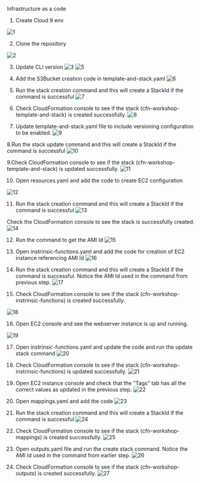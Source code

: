 Infrastructure as a code

1. Create Cloud 9 env
   
![1](https://github.com/prashantlangade306/12weeksawschallenge/assets/57378421/01478188-e68d-4c98-ad65-d63c60f30851)

2. Clone the repository
   
![2](https://github.com/prashantlangade306/12weeksawschallenge/assets/57378421/a7de095a-bf4c-4fd3-9fda-d2d05a802473)

3. Update CLI version
![3](https://github.com/prashantlangade306/12weeksawschallenge/assets/57378421/13ee6fe7-766f-42c7-b968-a0865cb1ae00)
![5](https://github.com/prashantlangade306/12weeksawschallenge/assets/57378421/f0e694c6-9977-4b7f-bc6e-0d96afa961fd)

5. Add the S3Bucket creation code in template-and-stack.yaml
![6](https://github.com/prashantlangade306/12weeksawschallenge/assets/57378421/7ddf6419-19d7-47cd-a068-054bdb72c157)

5. Run the stack creation command and this will create a StackId if the command is successful
![7](https://github.com/prashantlangade306/12weeksawschallenge/assets/57378421/8b7a782c-2c7e-4fae-bd10-6bd0298dcd83)

6. Check CloudFormation console to see if the stack (cfn-workshop-template-and-stack) is created successfully.
![8](https://github.com/prashantlangade306/12weeksawschallenge/assets/57378421/22e5f839-dc6e-4d9f-b221-93f4b07b2a22)

7. Update template-and-stack.yaml file to include versioning configuration to be enabled. 
![9](https://github.com/prashantlangade306/12weeksawschallenge/assets/57378421/35242f38-b268-4105-959e-e34f472e7fde)

8.Run the stack update command and this will create a StackId if the command is successful
![10](https://github.com/prashantlangade306/12weeksawschallenge/assets/57378421/bae9a586-3ccd-419d-80ed-84da5ca4a94c)

9.Check CloudFormation console to see if the stack (cfn-workshop-template-and-stack) is updated successfully.
![11](https://github.com/prashantlangade306/12weeksawschallenge/assets/57378421/9d65d761-4932-4e82-9bbf-d792f63861a7)

10. Open resources.yaml and add the code to create EC2 configuration
    
![12](https://github.com/prashantlangade306/12weeksawschallenge/assets/57378421/90a31807-007b-46ac-b19d-26cb517f0f28)

11. Run the stack creation command and this will create a StackId if the command is successful
![13](https://github.com/prashantlangade306/12weeksawschallenge/assets/57378421/fc62f42a-960c-4492-bd10-29a11de1cca0)

Check the CloudFormation console to see the stack is successfully created.
![14](https://github.com/prashantlangade306/12weeksawschallenge/assets/57378421/9ba57207-bec6-4988-b9f8-f8060d7b9d6b)

12. Run the command to get the AMI Id
![15](https://github.com/prashantlangade306/12weeksawschallenge/assets/57378421/2ef148d5-8b11-4463-8d1f-1280e0d5802e)

13. Open instrinsic-functions.yaml and add the code for creation of EC2 instance referencing AMI Id
![16](https://github.com/prashantlangade306/12weeksawschallenge/assets/57378421/ec50c3f0-e9b2-47f7-bc08-190810898c51)


14. Run the stack creation command and this will create a StackId if the command is successful. Notice the AMI Id used in the command from previous step.
![17](https://github.com/prashantlangade306/12weeksawschallenge/assets/57378421/f18dd0b9-2c97-4112-b5e4-1035100baaf0)

15. Check CloudFormation console to see if the stack (cfn-workshop-instrinsic-functions) is created successfully.

![18](https://github.com/prashantlangade306/12weeksawschallenge/assets/57378421/1b336bc5-1975-48b4-83c6-c83153bae043)

16. Open EC2 console and see the webserver instance is up and running.

![19](https://github.com/prashantlangade306/12weeksawschallenge/assets/57378421/6c1da435-628f-46ea-a2b2-2405b1b7a8af)

17. Open instrinsic-functions.yaml and update the code and run the update stack command
![20](https://github.com/prashantlangade306/12weeksawschallenge/assets/57378421/32f3fdae-30a4-4b2e-b59b-c97c26a1c6d4)

18. Check CloudFormation console to see if the stack (cfn-workshop-instrinsic-functions) is updated successfully.
![21](https://github.com/prashantlangade306/12weeksawschallenge/assets/57378421/c216dc95-a806-4eb6-8f80-9389f37c812b)

19. Open EC2 instance console and check that the "Tags" tab has all the correct values as updated in the previous step.
![22](https://github.com/prashantlangade306/12weeksawschallenge/assets/57378421/6f9d7d6a-e301-4688-a9b0-6155a7d4a08b)

20. Open mappings.yaml and add the code
![23](https://github.com/prashantlangade306/12weeksawschallenge/assets/57378421/04c8fd76-794b-49fb-8d4d-e7b262b87a63)

21. Run the stack creation command and this will create a StackId if the command is successful
![24](https://github.com/prashantlangade306/12weeksawschallenge/assets/57378421/88237238-8def-4a80-98be-84cae040e4ce)

22. Check CloudFormation console to see if the stack (cfn-workshop-mappings) is created successfully.
![25](https://github.com/prashantlangade306/12weeksawschallenge/assets/57378421/ecd15294-5eaf-44c3-a814-335cb053b168)

23. Open outputs.yaml file and run the create stack command.  Notice the AMI Id used in the command from earlier step.
![26](https://github.com/prashantlangade306/12weeksawschallenge/assets/57378421/3e0cfe21-dc38-4087-9a6a-c802c190a549)

24. Check CloudFormation console to see if the stack (cfn-workshop-outputs) is created successfully.
![27](https://github.com/prashantlangade306/12weeksawschallenge/assets/57378421/8f2be8d3-428e-47ec-8655-1186ea15841c)





